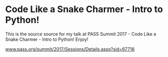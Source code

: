 # Code Like a Snake Charmer - Intro to Python!

This is the source source for my talk at PASS Summit 2017 - Code Like a Snake Charmer - Intro to Python! Enjoy!

www.pass.org/summit/2017/Sessions/Details.aspx?sid=67716
